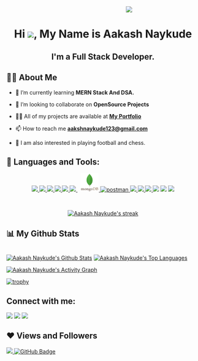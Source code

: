 <p align="center"><a href="#"><img style="margin-left:27%" width="46%" align="center" height="auto" src="https://sagarmude.netlify.app/static/media/avatar.711110cc.svg" height="175px"/></a></p>

<h1 align="center">Hi <img src="https://raw.githubusercontent.com/MartinHeinz/MartinHeinz/master/wave.gif" width="30px">, My Name is Aakash Naykude</h1>
<h2 align="center">I'm a Full Stack Developer.</h2>

## 🙋‍♂️ About Me

- 🌱 I’m currently learning **MERN Stack And DSA.**

- 👯 I’m looking to collaborate on **OpenSource Projects**

- 👨‍💻 All of my projects are available at **[My Portfolio](https://aakash-naykude-portfolio.vercel.app/)**

- 📫 How to reach me **aakshnaykude123@gmail.com**

- 🌱 I am also interested in playing football and chess.

## 🚀 Languages and Tools:

<p align="center"> 
    <a href="https://reactjs.org/" target="_blank"> <img src="https://img.icons8.com/color/48/000000/react-native.png"/> </a>
    <a href="https://developer.mozilla.org/en-US/docs/Web/JavaScript" target="_blank"> <img src="https://img.icons8.com/color/48/000000/javascript.png"/> </a> 
    <a href="https://www.w3.org/html/" target="_blank"> <img src="https://img.icons8.com/color/48/000000/html-5.png"/> </a> 
    <a href="https://www.w3schools.com/css/" target="_blank"> <img src="https://img.icons8.com/color/48/000000/css3.png"/> </a> 
    <a href="https://getbootstrap.com" target="_blank"> <img src="https://img.icons8.com/color/48/000000/bootstrap.png"/> </a>  
    <a style="padding-right:8px;" href="https://nodejs.org" target="_blank"> <img src="https://img.icons8.com/color/48/000000/nodejs.png"/> </a> 
    <a href="https://www.mongodb.com/" target="_blank"> <img src="https://raw.githubusercontent.com/devicons/devicon/master/icons/mongodb/mongodb-original-wordmark.svg" alt="mongodb" width="48" height="48"/> </a> 
    <a href="https://postman.com" target="_blank"> <img src="https://www.vectorlogo.zone/logos/getpostman/getpostman-icon.svg" alt="postman" width="45" height="45"/> </a>   
    <a href="https://git-scm.com/" target="_blank"> <img src="https://img.icons8.com/color/48/000000/git.png"/> </a> 
    <a href="https://redux.js.org" target="_blank"> <img src="https://img.icons8.com/color/48/000000/redux.png"/> </a>
    <a href="https://expressjs.com" target="_blank"> <img src="https://img.icons8.com/color/48/000000/express.png"/> </a>
    <a href="https://icons8.com/icon/111953/json"><img src="https://img.icons8.com/material-outlined/48/000000/json.png"/></a>
    <a href="https://icons8.com/icon/24895/npm"><img src="https://img.icons8.com/color/48/000000/npm.png"/></a>
    <a href="https://icons8.com/icon/gFw7X5Tbl3ss/material-ui"><img src="https://img.icons8.com/color/48/000000/material-ui.png"/></a>
</p>

<!-- [![React Badge](https://img.shields.io/badge/-React-61DBFB?style=for-the-badge&labelColor=black&logo=react&logoColor=61DBFB)](#)  [![Javascript Badge](https://img.shields.io/badge/-Javascript-F0DB4F?style=for-the-badge&labelColor=black&logo=javascript&logoColor=F0DB4F)](#) [![Typescript Badge](https://img.shields.io/badge/-Typescript-007acc?style=for-the-badge&labelColor=black&logo=typescript&logoColor=007acc)](#) [![Nodejs Badge](https://img.shields.io/badge/-Nodejs-3C873A?style=for-the-badge&labelColor=black&logo=node.js&logoColor=3C873A)](#) [![GraphQL Badge](https://img.shields.io/badge/-GraphQl-e535ab?style=for-the-badge&labelColor=black&logo=node.js&logoColor=e535ab)](#) -->
<br/>

<p align="center">
    <a href="https://github.com/Aakash-Naykude/github-readme-streak-stats">
        <img title="🔥 Get streak stats for your profile at git.io/streak-stats" alt="Aakash Naykude's streak" src="https://github-readme-streak-stats.herokuapp.com/?user=Aakash-Naykude&theme=black-ice&hide_border=true&stroke=0000&background=060A0CD0"/>
    </a>
</p>

## 📊 My Github Stats

  <br/>
    <a href="https://github.com/Aakash-Naykude/github-readme-stats"><img alt="Aakash Naykude's Github Stats" style="width:54%" src="https://github-readme-stats.vercel.app/api?username=Aakash-Naykude&show_icons=true&count_private=true&theme=react&hide_border=true&bg_color=0D1117" /></a>
  <a href="https://github.com/Aakash-Naykude/github-readme-stats"><img alt="Aakash Naykude's Top Languages" style="width:45%" src="https://github-readme-stats.vercel.app/api/top-langs/?username=Aakash-Naykude&langs_count=8&count_private=true&layout=compact&theme=react&hide_border=true&bg_color=0D1117" /></a>


<br/>

<a href="https://github.com/Aakash-Naykude/github-readme-activity-graph"><img alt="Aakash Naykude's Activity Graph" src="https://activity-graph.herokuapp.com/graph?username=Aakash-Naykude&bg_color=0D1117&color=5BCDEC&line=5BCDEC&point=FFFFFF&hide_border=true" /></a>
<br/>

[![trophy](https://github-profile-trophy.vercel.app/?username=Aakash-Naykude)](https://github.com/ryo-ma/github-profile-trophy)
<br/>

## Connect with me:

<p align="left">

<a href = "https://www.linkedin.com/in/aakash-naykude-6659611a4/"><img src="https://img.icons8.com/fluent/48/000000/linkedin.png"/></a>
<a href = "https://twitter.com/aakashnaykude"><img src="https://img.icons8.com/fluent/48/000000/twitter.png"/></a>
<a href = "https://www.instagram.com/aakash_naykude/"><img src="https://img.icons8.com/fluent/48/000000/instagram-new.png"/></a>

</p>

## ❤ Views and Followers

<a href="https://github.com/Aakash-Naykude/github-profile-views-counter">
    <img src="https://komarev.com/ghpvc/?username=Aakash-Naykude">
</a>
<a href="https://github.com/Aakash-Naykude?tab=followers"><img src="https://img.shields.io/github/followers/Aakash-Naykude?label=Followers&style=social" alt="GitHub Badge"></a>
